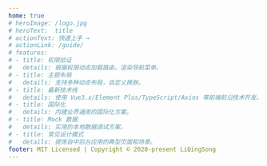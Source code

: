 ```yaml
---
home: true
# heroImage: /logo.jpg
# heroText:  title
# actionText: 快速上手 →
# actionLink: /guide/
# features:
# - title: 权限验证
#   details: 根据权限动态加载路由，渲染导航菜单。
# - title: 主题布局
#   details: 支持多种动态布局，自定义换肤。
# - title: 最新技术栈
#   details: 使用 Vue3.x/Element Plus/TypeScript/Axios 等前端前沿技术开发。
# - title: 国际化
#   details: 内建业界通用的国际化方案。
# - title: Mock 数据
#   details: 实用的本地数据调试方案。
# - title: 常见设计模式
#   details: 提炼自中后台应用的典型页面和场景。
footer: MIT Licensed | Copyright © 2020-present LiQingSong
---
```


<Index />